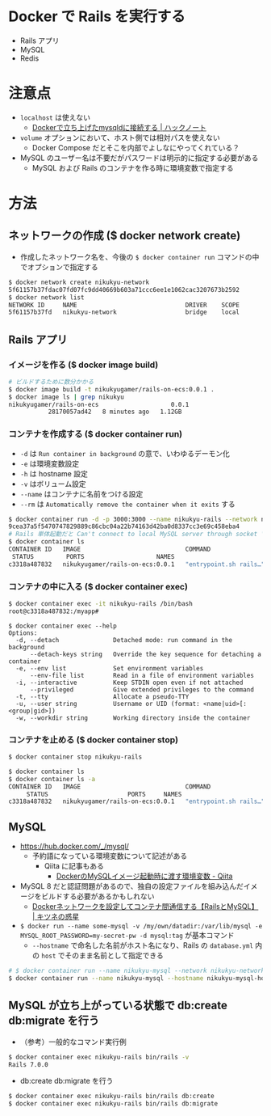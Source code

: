 # Docker で Rails を実行する
- Rails アプリ
- MySQL
- Redis

# 注意点
- `localhost` は使えない
  - [Dockerで立ち上げたmysqldに接続する | ハックノート](https://hacknote.jp/archives/30781/)
- `volume` オプションにおいて、ホスト側では相対パスを使えない
  - Docker Compose だとそこを内部でよしなにやってくれている？
- MySQL のユーザー名は不要だがパスワードは明示的に指定する必要がある
  - MySQL および Rails のコンテナを作る時に環境変数で指定する

# 方法

## ネットワークの作成 ($ docker network create)
- 作成したネットワーク名を、今後の `$ docker container run` コマンドの中でオプションで指定する

```bash
$ docker network create nikukyu-network
5f61157b37fdac07fd07fc9dd40669b603a71ccc6ee1e1062cac3207673b2592
$ docker network list
NETWORK ID     NAME                              DRIVER    SCOPE
5f61157b37fd   nikukyu-network                   bridge    local
```

## Rails アプリ

### イメージを作る ($ docker image build)

```bash
# ビルドするために数分かかる
$ docker image build -t nikukyugamer/rails-on-ecs:0.0.1 .
$ docker image ls | grep nikukyu
nikukyugamer/rails-on-ecs                    0.0.1
           28170057ad42   8 minutes ago   1.12GB
```

### コンテナを作成する ($ docker container run)
- `-d` は `Run container in background` の意で、いわゆるデーモン化
- `-e` は環境変数設定
- `-h` は hostname 設定
- `-v` はボリューム設定
- `--name` はコンテナに名前をつける設定
- `--rm` は `Automatically remove the container when it exits` する

```bash
$ docker container run -d -p 3000:3000 --name nikukyu-rails --network nikukyu-network -e MYSQL_HOST=nikukyu-mysql-host -e MYSQL_PASSWORD=my-secret-pw nikukyugamer/rails-on-ecs:0.0.1
9cea37a5f5470747829889c86cbc04a22b74163d42ba0d8337cc3e69c458eba4
# Rails 単体起動だと Can't connect to local MySQL server through socket '/run/mysqld/mysqld.sock' (2) になれば OK
$ docker container ls
CONTAINER ID   IMAGE                             COMMAND                  CREATED
 STATUS         PORTS                    NAMES
c3318a487832   nikukyugamer/rails-on-ecs:0.0.1   "entrypoint.sh rails…"   11 seconds ago   Up 7 seconds   0.0.0.0:3000->3000/tcp   nikukyu-rails
```

### コンテナの中に入る ($ docker container exec)

```bash
$ docker container exec -it nikukyu-rails /bin/bash
root@c3318a487832:/myapp#
```

```
$ docker container exec --help
Options:
  -d, --detach               Detached mode: run command in the background
      --detach-keys string   Override the key sequence for detaching a container
  -e, --env list             Set environment variables
      --env-file list        Read in a file of environment variables
  -i, --interactive          Keep STDIN open even if not attached
      --privileged           Give extended privileges to the command
  -t, --tty                  Allocate a pseudo-TTY
  -u, --user string          Username or UID (format: <name|uid>[:<group|gid>])
  -w, --workdir string       Working directory inside the container
```

### コンテナを止める ($ docker container stop)
```bash
$ docker container stop nikukyu-rails
```

```bash
$ docker container ls
$ docker container ls -a
CONTAINER ID   IMAGE                             COMMAND                  CREATED
     STATUS                      PORTS     NAMES
c3318a487832   nikukyugamer/rails-on-ecs:0.0.1   "entrypoint.sh rails…"   About a minute ago   Exited (1) 10 seconds ago             nikukyu-rails
```

## MySQL
- https://hub.docker.com/_/mysql/
  - 予約語になっている環境変数について記述がある
    - Qiita に記事もある
      - [DockerのMySQLイメージ起動時に渡す環境変数 - Qiita](https://qiita.com/nanakenashi/items/180941699dc7ba9d0922)
- MySQL 8 だと認証問題があるので、独自の設定ファイルを組み込んだイメージをビルドする必要があるかもしれない
  - [Dockerネットワークを設定してコンテナ間通信する【RailsとMySQL】 | キツネの惑星](https://kitsune.blog/docker-network)
- `$ docker run --name some-mysql -v /my/own/datadir:/var/lib/mysql -e MYSQL_ROOT_PASSWORD=my-secret-pw -d mysql:tag` が基本コマンド
  - `--hostname` で命名した名前がホスト名になり、Rails の `database.yml` 内の `host` でそのまま名前として指定できる

```bash
# $ docker container run --name nikukyu-mysql --network nikukyu-network -v /tmp/nikukyu_mysql_data:/var/lib/mysql -e MYSQL_ROOT_PASSWORD=my-secret-pw -d mysql:8.0.27
$ docker container run --name nikukyu-mysql --hostname nikukyu-mysql-host --network nikukyu-network -v /tmp/nikukyu_mysql_data:/var/lib/mysql -e MYSQL_ROOT_PASSWORD=my-secret-pw -d mysql:5.7.36
```

## MySQL が立ち上がっている状態で db:create db:migrate を行う
- （参考）一般的なコマンド実行例

```bash
$ docker container exec nikukyu-rails bin/rails -v
Rails 7.0.0
```

- db:create db:migrate を行う

```bash
$ docker container exec nikukyu-rails bin/rails db:create
$ docker container exec nikukyu-rails bin/rails db:migrate
```
